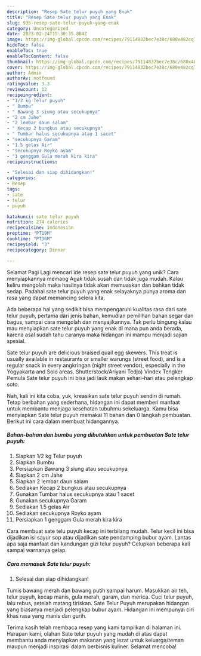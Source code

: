 ```yaml
---
description: "Resep Sate telur puyuh yang Enak"
title: "Resep Sate telur puyuh yang Enak"
slug: 935-resep-sate-telur-puyuh-yang-enak
category: Uncategorized
date: 2023-02-24T15:30:35.884Z
image: https://img-global.cpcdn.com/recipes/79114832bec7e38c/680x482cq70/sate-telur-puyuh-foto-resep-utama.jpg
hideToc: false
enableToc: true
enableTocContent: false
thumbnail: https://img-global.cpcdn.com/recipes/79114832bec7e38c/680x482cq70/sate-telur-puyuh-foto-resep-utama.jpg
cover: https://img-global.cpcdn.com/recipes/79114832bec7e38c/680x482cq70/sate-telur-puyuh-foto-resep-utama.jpg
author: Admin
authorAv: notfound
ratingvalue: 3.3
reviewcount: 12
recipeingredient:
- "1/2 kg Telur puyuh"
- " Bumbu"
- " Bawang 3 siung atau secukupnya"
- "2 cm Jahe"
- "2 lembar daun salam"
- " Kecap 2 bungkus atau secukupnya"
- " Tumbar halus secukupnya atau 1 sacet"
- "secukupnya Garam"
- "1.5 gelas Air"
- "secukupnya Royko ayam"
- "1 genggam Gula merah kira kira"
recipeinstructions:

- "Selesai dan siap dihidangkan!"
categories:
- Resep
tags:
- sate
- telur
- puyuh

katakunci: sate telur puyuh 
nutrition: 274 calories
recipecuisine: Indonesian
preptime: "PT19M"
cooktime: "PT36M"
recipeyield: "3"
recipecategory: Dinner

---
```



Selamat Pagi Lagi mencari ide resep sate telur puyuh yang unik? Cara menyiapkannya memang Agak tidak susah dan tidak juga mudah. Kalau keliru mengolah maka hasilnya tidak akan memuaskan dan bahkan tidak sedap. Padahal sate telur puyuh yang enak selayaknya punya aroma dan rasa yang dapat memancing selera kita.


Ada beberapa hal yang sedikit bisa mempengaruhi kualitas rasa dari sate telur puyuh, pertama dari jenis bahan, kemudian pemilihan bahan segar dan bagus, sampai cara mengolah dan menyajikannya. Tak perlu bingung kalau mau menyiapkan sate telur puyuh yang enak di mana pun anda berada, karena asal sudah tahu caranya maka hidangan ini mampu menjadi sajian spesial.

Sate telur puyuh are delicious braised quail egg skewers. This treat is usually available in restaurants or smaller warungs (street food), and is a regular snack in every angkringan (night street vendor), especially in the Yogyakarta and Solo areas. Shutterstock/Ariyani Tedjo) Vindex Tengker Pemula Sate telur puyuh ini bisa jadi lauk makan sehari-hari atau pelengkap soto.


Nah, kali ini kita coba, yuk, kreasikan sate telur puyuh sendiri di rumah. Tetap berbahan yang sederhana, hidangan ini dapat memberi manfaat untuk membantu menjaga kesehatan tubuhmu sekeluarga. Kamu bisa menyiapkan Sate telur puyuh memakai 11 bahan dan 0 langkah pembuatan. Berikut ini cara dalam membuat hidangannya.

<!--inarticleads1-->

##### Bahan-bahan dan bumbu yang dibutuhkan untuk pembuatan Sate telur puyuh:

1. Siapkan 1/2 kg Telur puyuh
1. Siapkan  Bumbu
1. Persiapkan  Bawang 3 siung atau secukupnya
1. Siapkan 2 cm Jahe
1. Siapkan 2 lembar daun salam
1. Sediakan  Kecap 2 bungkus atau secukupnya
1. Gunakan  Tumbar halus secukupnya atau 1 sacet
1. Gunakan secukupnya Garam
1. Sediakan 1.5 gelas Air
1. Sediakan secukupnya Royko ayam
1. Persiapkan 1 genggam Gula merah kira kira


Cara membuat sate telu puyuh kecap ini terbilang mudah. Telur kecil ini bisa dijadikan isi sayur sop atau dijadikan sate pendamping bubur ayam. Lantas apa saja manfaat dan kandungan gizi telur puyuh? Celupkan beberapa kali sampai warnanya gelap. 

<!--inarticleads2-->

##### Cara memasak Sate telur puyuh:


1. Selesai dan siap dihidangkan!

Tumis bawang merah dan bawang putih sampai harum. Masukkan air teh, telur puyuh, kecap manis, gula merah, garam, dan merica. Cuci telur puyuh, lalu rebus, setelah matang tiriskan. Sate Telur Puyuh merupakan hidangan yang biasanya menjadi pelengkap bubur ayam. Hidangan ini mempunyai ciri khas rasa yang manis dan gurih. 

Terima kasih telah membaca resep yang kami tampilkan di halaman ini. Harapan kami, olahan Sate telur puyuh yang mudah di atas dapat membantu anda menyiapkan makanan yang lezat untuk keluarga/teman maupun menjadi inspirasi dalam berbisnis kuliner. Selamat mencoba!

